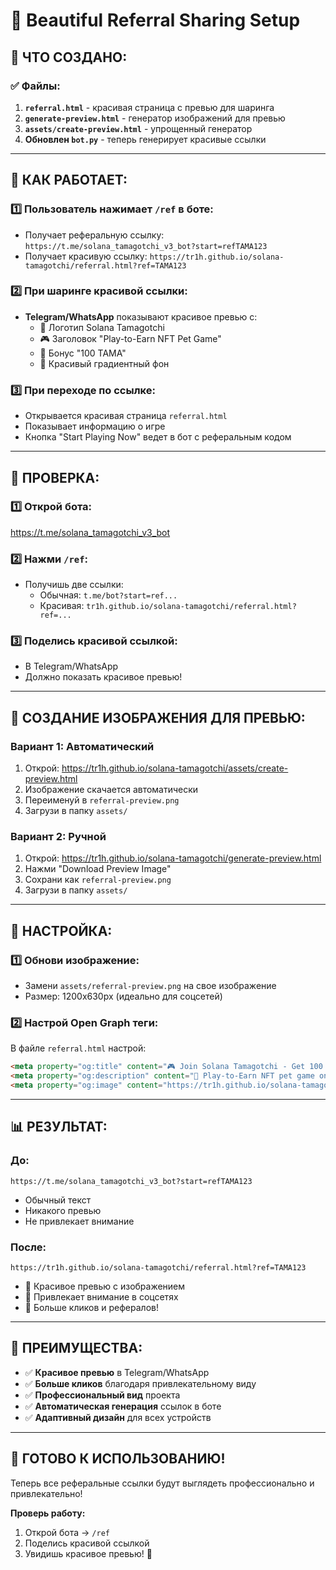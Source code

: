 # 🎨 Beautiful Referral Sharing Setup

## 🎯 ЧТО СОЗДАНО:

### ✅ Файлы:
1. **`referral.html`** - красивая страница с превью для шаринга
2. **`generate-preview.html`** - генератор изображений для превью
3. **`assets/create-preview.html`** - упрощенный генератор
4. **Обновлен `bot.py`** - теперь генерирует красивые ссылки

---

## 🚀 КАК РАБОТАЕТ:

### **1️⃣ Пользователь нажимает `/ref` в боте:**
- Получает реферальную ссылку: `https://t.me/solana_tamagotchi_v3_bot?start=refTAMA123`
- Получает красивую ссылку: `https://tr1h.github.io/solana-tamagotchi/referral.html?ref=TAMA123`

### **2️⃣ При шаринге красивой ссылки:**
- **Telegram/WhatsApp** показывают красивое превью с:
  - 🐾 Логотип Solana Tamagotchi
  - 🎮 Заголовок "Play-to-Earn NFT Pet Game"
  - 🎁 Бонус "100 TAMA"
  - 🎨 Красивый градиентный фон

### **3️⃣ При переходе по ссылке:**
- Открывается красивая страница `referral.html`
- Показывает информацию о игре
- Кнопка "Start Playing Now" ведет в бот с реферальным кодом

---

## 📱 ПРОВЕРКА:

### **1️⃣ Открой бота:**
https://t.me/solana_tamagotchi_v3_bot

### **2️⃣ Нажми `/ref`:**
- Получишь две ссылки:
  - Обычная: `t.me/bot?start=ref...`
  - Красивая: `tr1h.github.io/solana-tamagotchi/referral.html?ref=...`

### **3️⃣ Поделись красивой ссылкой:**
- В Telegram/WhatsApp
- Должно показать красивое превью!

---

## 🎨 СОЗДАНИЕ ИЗОБРАЖЕНИЯ ДЛЯ ПРЕВЬЮ:

### **Вариант 1: Автоматический**
1. Открой: https://tr1h.github.io/solana-tamagotchi/assets/create-preview.html
2. Изображение скачается автоматически
3. Переименуй в `referral-preview.png`
4. Загрузи в папку `assets/`

### **Вариант 2: Ручной**
1. Открой: https://tr1h.github.io/solana-tamagotchi/generate-preview.html
2. Нажми "Download Preview Image"
3. Сохрани как `referral-preview.png`
4. Загрузи в папку `assets/`

---

## 🔧 НАСТРОЙКА:

### **1️⃣ Обнови изображение:**
- Замени `assets/referral-preview.png` на свое изображение
- Размер: 1200x630px (идеально для соцсетей)

### **2️⃣ Настрой Open Graph теги:**
В файле `referral.html` настрой:
```html
<meta property="og:title" content="🎮 Join Solana Tamagotchi - Get 100 TAMA Bonus!">
<meta property="og:description" content="🐾 Play-to-Earn NFT pet game on Solana!">
<meta property="og:image" content="https://tr1h.github.io/solana-tamagotchi/assets/referral-preview.png">
```

---

## 📊 РЕЗУЛЬТАТ:

### **До:**
```
https://t.me/solana_tamagotchi_v3_bot?start=refTAMA123
```
- Обычный текст
- Никакого превью
- Не привлекает внимание

### **После:**
```
https://tr1h.github.io/solana-tamagotchi/referral.html?ref=TAMA123
```
- 🎨 Красивое превью с изображением
- 📱 Привлекает внимание в соцсетях
- 🎯 Больше кликов и рефералов!

---

## 🎯 ПРЕИМУЩЕСТВА:

- ✅ **Красивое превью** в Telegram/WhatsApp
- ✅ **Больше кликов** благодаря привлекательному виду
- ✅ **Профессиональный вид** проекта
- ✅ **Автоматическая генерация** ссылок в боте
- ✅ **Адаптивный дизайн** для всех устройств

---

## 🚀 ГОТОВО К ИСПОЛЬЗОВАНИЮ!

Теперь все реферальные ссылки будут выглядеть профессионально и привлекательно!

**Проверь работу:**
1. Открой бота → `/ref`
2. Поделись красивой ссылкой
3. Увидишь красивое превью! 🎨

